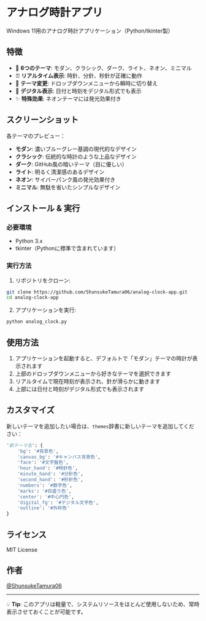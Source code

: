 # アナログ時計アプリ

Windows 11用のアナログ時計アプリケーション（Python/tkinter製）

## 特徴

- 📱 **6つのテーマ**: モダン、クラシック、ダーク、ライト、ネオン、ミニマル
- ⏰ **リアルタイム表示**: 時針、分針、秒針が正確に動作
- 🎨 **テーマ変更**: ドロップダウンメニューから瞬時に切り替え
- 📅 **デジタル表示**: 日付と時刻をデジタル形式でも表示
- ✨ **特殊効果**: ネオンテーマには発光効果付き

## スクリーンショット

各テーマのプレビュー：
- **モダン**: 濃いブルーグレー基調の現代的なデザイン
- **クラシック**: 伝統的な時計のような上品なデザイン  
- **ダーク**: GitHub風の暗いテーマ（目に優しい）
- **ライト**: 明るく清潔感のあるデザイン
- **ネオン**: サイバーパンク風の発光効果付き
- **ミニマル**: 無駄を省いたシンプルなデザイン

## インストール & 実行

### 必要環境
- Python 3.x
- tkinter（Pythonに標準で含まれています）

### 実行方法

1. リポジトリをクローン:
```bash
git clone https://github.com/ShunsukeTamura06/analog-clock-app.git
cd analog-clock-app
```

2. アプリケーションを実行:
```bash
python analog_clock.py
```

## 使用方法

1. アプリケーションを起動すると、デフォルトで「モダン」テーマの時計が表示されます
2. 上部のドロップダウンメニューから好きなテーマを選択できます
3. リアルタイムで現在時刻が表示され、針が滑らかに動きます
4. 上部には日付と時刻がデジタル形式でも表示されます

## カスタマイズ

新しいテーマを追加したい場合は、`themes`辞書に新しいテーマを追加してください：

```python
"新テーマ名": {
    'bg': '#背景色',
    'canvas_bg': '#キャンバス背景色',
    'face': '#文字盤色',
    'hour_hand': '#時針色',
    'minute_hand': '#分針色',
    'second_hand': '#秒針色',
    'numbers': '#数字色',
    'marks': '#目盛り色',
    'center': '#中心円色',
    'digital_fg': '#デジタル文字色',
    'outline': '#外枠色'
}
```

## ライセンス

MIT License

## 作者

[@ShunsukeTamura06](https://github.com/ShunsukeTamura06)

---

💡 **Tip**: このアプリは軽量で、システムリソースをほとんど使用しないため、常時表示させておくことが可能です。

